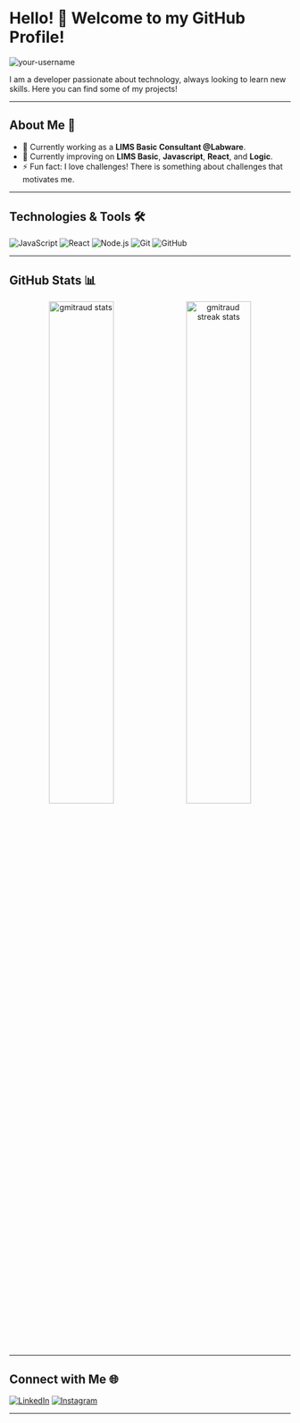 # Hello! 👋 Welcome to my GitHub Profile!

<img src="https://komarev.com/ghpvc/?username=your-username&label=Profile%20views&color=0e75b6&style=flat" alt="your-username" />

I am a developer passionate about technology, always looking to learn new skills. Here you can find some of my projects!

---

## About Me 🚀

- 🔭 Currently working as a **LIMS Basic Consultant @Labware**.
- 🌱 Currently improving on **LIMS Basic**, **Javascript**, **React**, and **Logic**.
- ⚡ Fun fact: I love challenges! There is something about challenges that motivates me.

---

## Technologies & Tools 🛠️

![JavaScript](https://img.shields.io/badge/JavaScript-323330?style=for-the-badge&logo=javascript&logoColor=F7DF1E)
![React](https://img.shields.io/badge/React-20232A?style=for-the-badge&logo=react&logoColor=61DAFB)
![Node.js](https://img.shields.io/badge/Node.js-43853D?style=for-the-badge&logo=node.js&logoColor=white)
![Git](https://img.shields.io/badge/Git-F05032?style=for-the-badge&logo=git&logoColor=white)
![GitHub](https://img.shields.io/badge/GitHub-181717?style=for-the-badge&logo=github&logoColor=white)

---

## GitHub Stats 📊

<p align="center">
  <img width="48%" src="https://github-readme-stats.vercel.app/api?username=gmitraud&show_icons=true&theme=radical" alt="gmitraud stats" />
  <img width="48%" src="https://github-readme-streak-stats.herokuapp.com/?user=gmitraud&theme=radical" alt="gmitraud streak stats" />
</p>

---

## Connect with Me 🌐

[![LinkedIn](https://img.shields.io/badge/LinkedIn-blue?style=for-the-badge&logo=linkedin)](https://www.linkedin.com/in/gabrielmitraud/)
[![Instagram](https://img.shields.io/badge/Instagram-E4405F?style=for-the-badge&logo=instagram&logoColor=white)](https://instagram.com/gabrielmitraud)

---
